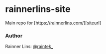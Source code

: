 [siteurl]: https://rainnerlins.com/
[twitter]: http://twitter.com/raintek_

# rainnerlins-site
Main repo for [https://rainnerlins.com/][siteurl]

### Author

Rainner Lins: [@raintek_][twitter]
